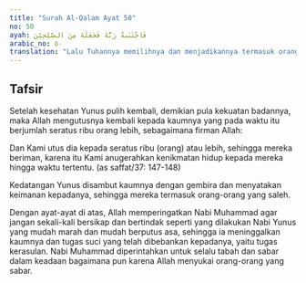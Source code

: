 ```yaml
---
title: "Surah Al-Qalam Ayat 50"
no: 50
ayah: فَاجْتَبٰىهُ رَبُّهٗ فَجَعَلَهٗ مِنَ الصّٰلِحِيْنَ 
arabic_no: ٥٠
translation: "Lalu Tuhannya memilihnya dan menjadikannya termasuk orang yang saleh. "
---
```


## Tafsir

Setelah kesehatan Yunus pulih kembali, demikian pula kekuatan badannya, maka Allah mengutusnya kembali kepada kaumnya yang pada waktu itu berjumlah seratus ribu orang lebih, sebagaimana firman Allah:

Dan Kami utus dia kepada seratus ribu (orang) atau lebih, sehingga mereka beriman, karena itu Kami anugerahkan kenikmatan hidup kepada mereka hingga waktu tertentu. (as saffat/37: 147-148)

Kedatangan Yunus disambut kaumnya dengan gembira dan menyatakan keimanan kepadanya, sehingga mereka termasuk orang-orang yang saleh.

Dengan ayat-ayat di atas, Allah memperingatkan Nabi Muhammad agar jangan sekali-kali bersikap dan bertindak seperti yang dilakukan Nabi Yunus yang mudah marah dan mudah berputus asa, sehingga ia meninggalkan kaumnya dan tugas suci yang telah dibebankan kepadanya, yaitu tugas kerasulan. Nabi Muhammad diperintahkan untuk selalu tabah dan sabar dalam keadaan bagaimana pun karena Allah menyukai orang-orang yang sabar.